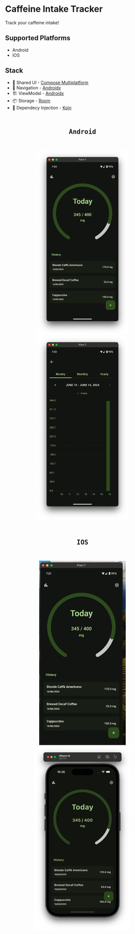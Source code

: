 <H1>Caffeine Intake Tracker</H1>

Track your caffeine intake!

## Supported Platforms
- Android
- IOS

## Stack
- 🍎 Shared UI - [Compose Multiplatform](https://github.com/JetBrains/compose-multiplatform)
- 🚏 Navigation - [Androidx](https://www.jetbrains.com/help/kotlin-multiplatform-dev/compose-navigation-routing.html#sample-project)
- 🏗 ViewModel - [Androidx](https://touchlab.co/kmp-viewmodel)
- 📦 Storage - [Room](https://developer.android.com/kotlin/multiplatform/room)
- 💉 Dependecy Injection - [Koin](https://github.com/InsertKoinIO/koin)

##

<pre>
<h2 align="center">Android</h2>
</pre>
<p align="center">
  <img src="readme-images/android/home-screen.png" height=600>
  <img src="readme-images/android/statistics-screen.png" height=600>
</p>
<pre>  
<h2 align="center">IOS</h2>
</pre>
<p align="center">
  <img src="readme-images/ios/home-screen.png" height=600>
  <img src="readme-images/ios/statistics-screen.png" height=600>
</p>

